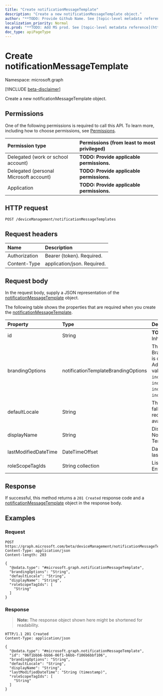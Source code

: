 ```yaml
---
title: "Create notificationMessageTemplate"
description: "Create a new notificationMessageTemplate object."
author: "**TODO: Provide Github Name. See [topic-level metadata reference](https://msgo.azurewebsites.net/add/document/guidelines/metadata.html#topic-level-metadata)**"
localization_priority: Normal
ms.prod: "**TODO: Add MS prod. See [topic-level metadata reference](https://msgo.azurewebsites.net/add/document/guidelines/metadata.html#topic-level-metadata)**"
doc_type: apiPageType
---
```


# Create notificationMessageTemplate
Namespace: microsoft.graph

[!INCLUDE [beta-disclaimer](../../includes/beta-disclaimer.md)]

Create a new notificationMessageTemplate object.

## Permissions
One of the following permissions is required to call this API. To learn more, including how to choose permissions, see [Permissions](/graph/permissions-reference).

|Permission type|Permissions (from least to most privileged)|
|:---|:---|
|Delegated (work or school account)|**TODO: Provide applicable permissions.**|
|Delegated (personal Microsoft account)|**TODO: Provide applicable permissions.**|
|Application|**TODO: Provide applicable permissions.**|

## HTTP request

<!-- {
  "blockType": "ignored"
}
-->
``` http
POST /deviceManagement/notificationMessageTemplates
```

## Request headers
|Name|Description|
|:---|:---|
|Authorization|Bearer {token}. Required.|
|Content-Type|application/json. Required.|

## Request body
In the request body, supply a JSON representation of the [notificationMessageTemplate](../resources/notificationmessagetemplate.md) object.

The following table shows the properties that are required when you create the [notificationMessageTemplate](../resources/notificationmessagetemplate.md).

|Property|Type|Description|
|:---|:---|:---|
|id|String|**TODO: Add Description** Inherited from [entity](../resources/entity.md)|
|brandingOptions|notificationTemplateBrandingOptions|The Message Template Branding Options. Branding is defined in the Intune Admin Console. Possible values are: `none`, `includeCompanyLogo`, `includeCompanyName`, `includeContactInformation`, `includeCompanyPortalLink`.|
|defaultLocale|String|The default locale to fallback onto when the requested locale is not available.|
|displayName|String|Display name for the Notification Message Template.|
|lastModifiedDateTime|DateTimeOffset|DateTime the object was last modified.|
|roleScopeTagIds|String collection|List of Scope Tags for this Entity instance.|



## Response

If successful, this method returns a `201 Created` response code and a [notificationMessageTemplate](../resources/notificationmessagetemplate.md) object in the response body.

## Examples

### Request
<!-- {
  "blockType": "request",
  "name": "create_notificationmessagetemplate_from_"
}
-->
``` http
POST https://graph.microsoft.com/beta/deviceManagement/notificationMessageTemplates
Content-Type: application/json
Content-length: 203

{
  "@odata.type": "#microsoft.graph.notificationMessageTemplate",
  "brandingOptions": "String",
  "defaultLocale": "String",
  "displayName": "String",
  "roleScopeTagIds": [
    "String"
  ]
}
```


### Response
>**Note:** The response object shown here might be shortened for readability.
<!-- {
  "blockType": "response",
  "truncated": true,
  "@odata.type": "microsoft.graph.notificationMessageTemplate"
}
-->
``` http
HTTP/1.1 201 Created
Content-Type: application/json

{
  "@odata.type": "#microsoft.graph.notificationMessageTemplate",
  "id": "06f1bbb6-bbb6-06f1-b6bb-f106b6bbf106",
  "brandingOptions": "String",
  "defaultLocale": "String",
  "displayName": "String",
  "lastModifiedDateTime": "String (timestamp)",
  "roleScopeTagIds": [
    "String"
  ]
}
```

